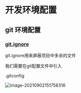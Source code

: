 # 开发环境配置

## git 环境配置

### [git.ignore](https://github.com/rowerdog/config/blob/master/git.ignore)

git.ignore用来屏蔽项目中多余的文件

我们需要在git配置文件中引入

.gitconfig

![image-20210902151758316](C:\Users\root\AppData\Roaming\Typora\typora-user-images\image-20210902151758316.png)

